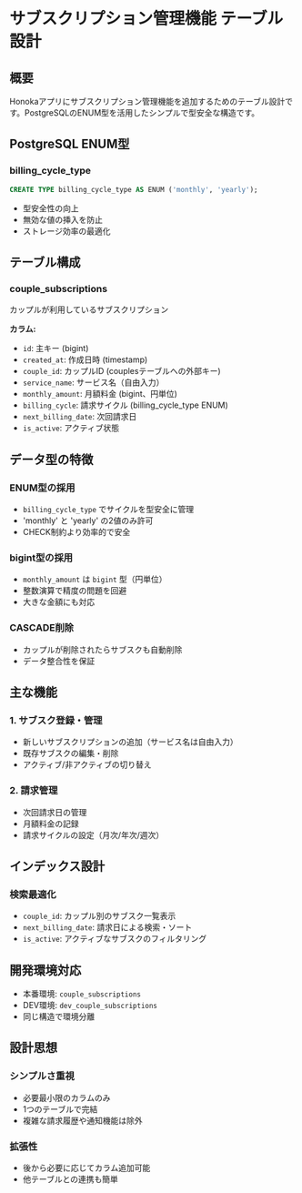 # サブスクリプション管理機能 テーブル設計

## 概要
Honokaアプリにサブスクリプション管理機能を追加するためのテーブル設計です。PostgreSQLのENUM型を活用したシンプルで型安全な構造です。

## PostgreSQL ENUM型

### billing_cycle_type
```sql
CREATE TYPE billing_cycle_type AS ENUM ('monthly', 'yearly');
```
- 型安全性の向上
- 無効な値の挿入を防止
- ストレージ効率の最適化

## テーブル構成

### couple_subscriptions
カップルが利用しているサブスクリプション

**カラム:**
- `id`: 主キー (bigint)
- `created_at`: 作成日時 (timestamp)
- `couple_id`: カップルID (couplesテーブルへの外部キー)
- `service_name`: サービス名（自由入力）
- `monthly_amount`: 月額料金 (bigint、円単位)
- `billing_cycle`: 請求サイクル (billing_cycle_type ENUM)
- `next_billing_date`: 次回請求日
- `is_active`: アクティブ状態

## データ型の特徴

### ENUM型の採用
- `billing_cycle_type` でサイクルを型安全に管理
- 'monthly' と 'yearly' の2値のみ許可
- CHECK制約より効率的で安全

### bigint型の採用
- `monthly_amount` は `bigint` 型（円単位）
- 整数演算で精度の問題を回避
- 大きな金額にも対応

### CASCADE削除
- カップルが削除されたらサブスクも自動削除
- データ整合性を保証

## 主な機能

### 1. サブスク登録・管理
- 新しいサブスクリプションの追加（サービス名は自由入力）
- 既存サブスクの編集・削除
- アクティブ/非アクティブの切り替え

### 2. 請求管理
- 次回請求日の管理
- 月額料金の記録
- 請求サイクルの設定（月次/年次/週次）

## インデックス設計

### 検索最適化
- `couple_id`: カップル別のサブスク一覧表示
- `next_billing_date`: 請求日による検索・ソート
- `is_active`: アクティブなサブスクのフィルタリング

## 開発環境対応
- 本番環境: `couple_subscriptions`
- DEV環境: `dev_couple_subscriptions`
- 同じ構造で環境分離

## 設計思想

### シンプルさ重視
- 必要最小限のカラムのみ
- 1つのテーブルで完結
- 複雑な請求履歴や通知機能は除外

### 拡張性
- 後から必要に応じてカラム追加可能
- 他テーブルとの連携も簡単
